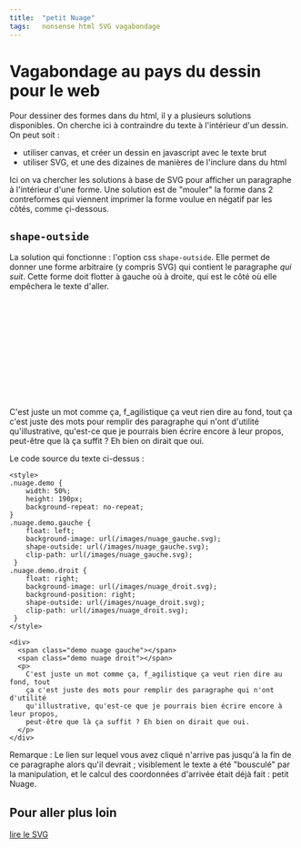 ```yaml
---
title:  "petit Nuage"
tags:   nonsense html SVG vagabondage
---
```


# Vagabondage au pays du dessin pour le web

Pour dessiner des formes dans du html, il y a plusieurs solutions
disponibles. On cherche ici à contraindre du texte à l'intérieur d'un dessin.
On peut soit :
  - utiliser canvas, et créer un dessin en javascript avec le texte brut
  - utiliser SVG, et une des dizaines de manières de l'inclure dans du html

Ici on va chercher les solutions à base de SVG pour afficher un paragraphe à
l'intérieur d'une forme. Une solution est de "mouler" la forme dans 2
contreformes qui viennent imprimer la forme voulue en négatif par les côtés,
comme çi-dessous.

## `shape-outside`

La solution qui fonctionne : l'option css `shape-outside`. Elle permet de
donner une forme arbitraire (y compris SVG) qui contient le paragraphe _qui 
suit_. Cette forme doit flotter à gauche où à droite, qui est le côté où elle
empêchera le texte d'aller.

<style>
.nuage.demo {
    width: 50%;
    height: 190px;
    background-repeat: no-repeat;
}
.nuage.demo.gauche {
    float: left;
    background-image: url(/images/nuage_gauche.svg);
    shape-outside: url(/images/nuage_gauche.svg);
    clip-path: url(/images/nuage_gauche.svg);
 }
.nuage.demo.droit {
    float: right;
    background-image: url(/images/nuage_droit.svg);
    background-position: right;
    shape-outside: url(/images/nuage_droit.svg);
    clip-path: url(/images/nuage_droit.svg);
 }
</style>

<div>
  <span class="demo nuage gauche"></span>
  <span class="demo nuage droit"></span>
  <p>
    C'est juste un mot comme ça, f_agilistique ça veut rien dire au fond, tout
    ça c'est juste des mots pour remplir des paragraphe qui n'ont d'utilité
    qu'illustrative, qu'est-ce que je pourrais bien écrire encore à leur propos,
    peut-être que là ça suffit ? Eh bien on dirait que oui.
  </p>
</div>

Le code source du texte ci-dessus :

```
<style>
.nuage.demo {
    width: 50%;
    height: 190px;
    background-repeat: no-repeat;
}
.nuage.demo.gauche {
    float: left;
    background-image: url(/images/nuage_gauche.svg);
    shape-outside: url(/images/nuage_gauche.svg);
    clip-path: url(/images/nuage_gauche.svg);
 }
.nuage.demo.droit {
    float: right;
    background-image: url(/images/nuage_droit.svg);
    background-position: right;
    shape-outside: url(/images/nuage_droit.svg);
    clip-path: url(/images/nuage_droit.svg);
 }
</style>

<div>
  <span class="demo nuage gauche"></span>
  <span class="demo nuage droit"></span>
  <p>
    C'est juste un mot comme ça, f_agilistique ça veut rien dire au fond, tout
    ça c'est juste des mots pour remplir des paragraphe qui n'ont d'utilité
    qu'illustrative, qu'est-ce que je pourrais bien écrire encore à leur propos,
    peut-être que là ça suffit ? Eh bien on dirait que oui.
  </p>
</div>
```

Remarque : Le lien sur lequel vous avez cliqué n'arrive pas jusqu'à la fin de ce paragraphe alors qu'il devrait ; visiblement le texte a été "bousculé" par la manipulation, et le calcul des coordonnées d'arrivée était déjà fait : petit Nuage.

## Pour aller plus loin

[lire le SVG](https://css-tricks.com/svg-path-syntax-illustrated-guide/)

